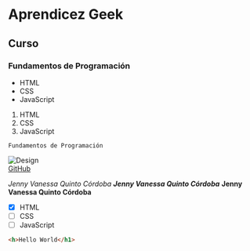 # Aprendicez Geek
## Curso
### Fundamentos de Programación

- HTML
- CSS
- JavaScript

1. HTML
2. CSS
3. JavaScript

~~~
Fundamentos de Programación
~~~

![Design](https://mir-s3-cdn-cf.behance.net/project_modules/1400_opt_1/b8f7d797819181.5f0aeaccc9545.png)<br>
[GitHub](https://github.com/vanequinto)

*Jenny Vanessa Quinto Córdoba*
***Jenny Vanessa Quinto Córdoba***
__Jenny Vanessa Quinto Córdoba__

- [x] HTML
- [ ] CSS
- [ ] JavaScript

```html 
<h>Hello World</h1>
```
